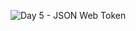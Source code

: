 ![Day 5 - JSON Web Token](https://github.com/user-attachments/assets/09a35edd-694d-40a9-b174-e99602cda4b0)
